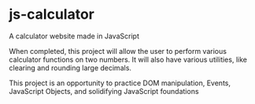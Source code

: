 # js-calculator
A calculator website made in JavaScript


When completed, this project will allow the user to perform various calculator functions on two numbers. It will also have various utilities, like clearing and rounding large decimals.

This project is an opportunity to practice DOM manipulation, Events, JavaScript Objects, and solidifying JavaScript foundations